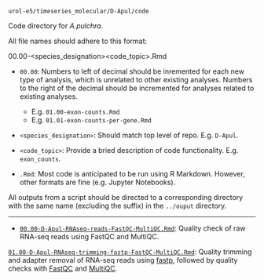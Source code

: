 `urol-e5/timeseries_molecular/D-Apul/code`

Code directory for _A.pulchra_.

All file names should adhere to this format:

00.00-<species_designation><code_topic>.Rmd

- `00.00`: Numbers to left of decimal should be inremented for each new type of analysis, which is unrelated to other existing analyses. Numbers to the right of the decimal should be incremented for analyses related to existing analyses.

	- E.g. `01.00-exon-counts.Rmd`
	- E.g. `01.01-exon-counts-per-gene.Rmd`
	
- `<species_designation>`: Should match top level of repo. E.g. `D-Apul`.

- `<code_topic>`: Provide a bried description of code functionality. E.g. `exon_counts`.

- `.Rmd`: Most code is anticipated to be run using R Markdown. However, other formats are fine (e.g. Jupyter Notebooks). 

All outputs from a script should be directed to a corresponding directory with the same name (excluding the suffix) in the `../ouput` directory.

---


- [`00.00-D-Apul-RNAseq-reads-FastQC-MultiQC.Rmd`](./00.00-D-Apul-RNAseq-reads-FastQC-MultiQC.Rmd): Quality check of raw RNA-seq reads using FastQC and MultiQC.

[`01.00-D-Apul-RNAseq-trimming-fastp-FastQC-MultiQC.Rmd`](./01.00-D-Apul-RNAseq-trimming-fastp-FastQC-MultiQC.Rmd): Quality trimming and adapter removal of RNA-seq reads using [fastp](https://github.com/OpenGene/fastp), followed by quality checks with [FastQC](https://github.com/s-andrews/FastQC) and [MultiQC](https://github.com/MultiQC/MultiQC).